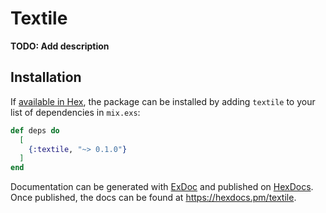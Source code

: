 # Textile

**TODO: Add description**

## Installation

If [available in Hex](https://hex.pm/docs/publish), the package can be installed
by adding `textile` to your list of dependencies in `mix.exs`:

```elixir
def deps do
  [
    {:textile, "~> 0.1.0"}
  ]
end
```

Documentation can be generated with [ExDoc](https://github.com/elixir-lang/ex_doc)
and published on [HexDocs](https://hexdocs.pm). Once published, the docs can
be found at <https://hexdocs.pm/textile>.

